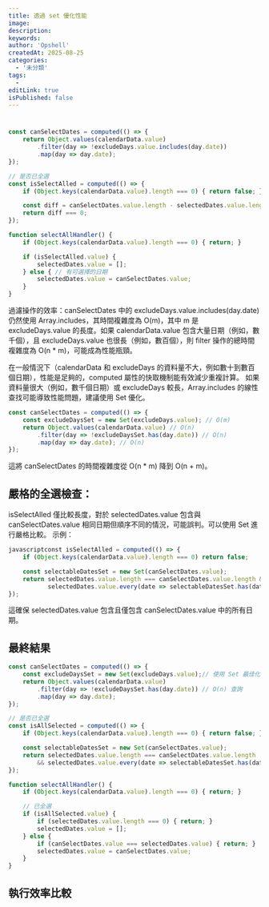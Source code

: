 ```yaml
---
title: 透過 set 優化性能
image:
description:
keywords:
author: 'Opshell'
createdAt: 2025-08-25
categories:
  - '未分類'
tags:
  -
editLink: true
isPublished: false
---
```


#
```ts
const canSelectDates = computed(() => {
    return Object.values(calendarData.value)
        .filter(day => !excludeDays.value.includes(day.date))
        .map(day => day.date);
});

// 是否已全選
const isSelectAlled = computed(() => {
    if (Object.keys(calendarData.value).length === 0) { return false; }

    const diff = canSelectDates.value.length - selectedDates.value.length;
    return diff === 0;
});

function selectAllHandler() {
    if (Object.keys(calendarData.value).length === 0) { return; }

    if (isSelectAlled.value) {
        selectedDates.value = [];
    } else { // 有可選擇的日期
        selectedDates.value = canSelectDates.value;
    }
}
```

過濾操作的效率：canSelectDates 中的 excludeDays.value.includes(day.date) 仍然使用 Array.includes，其時間複雜度為 O(m)，其中 m 是 excludeDays.value 的長度。如果 calendarData.value 包含大量日期（例如，數千個），且 excludeDays.value 也很長（例如，數百個），則 filter 操作的總時間複雜度為 O(n * m)，可能成為性能瓶頸。

在一般情況下（calendarData 和 excludeDays 的資料量不大，例如數十到數百個日期），性能是足夠的，computed 屬性的快取機制能有效減少重複計算。
如果資料量很大（例如，數千個日期）或 excludeDays 較長，Array.includes 的線性查找可能導致性能問題，建議使用 Set 優化。

```ts
const canSelectDates = computed(() => {
    const excludeDaysSet = new Set(excludeDays.value); // O(m)
    return Object.values(calendarData.value) // O(n)
        .filter(day => !excludeDaysSet.has(day.date)) // O(n)
        .map(day => day.date); // O(n)
});
```

這將 canSelectDates 的時間複雜度從 O(n * m) 降到 O(n + m)。

## 嚴格的全選檢查：

isSelectAlled 僅比較長度，對於 selectedDates.value 包含與 canSelectDates.value 相同日期但順序不同的情況，可能誤判。可以使用 Set 進行嚴格比較。
示例：
```ts
javascriptconst isSelectAlled = computed(() => {
    if (Object.keys(calendarData.value).length === 0) return false;

    const selectableDatesSet = new Set(canSelectDates.value);
    return selectedDates.value.length === canSelectDates.value.length &&
           selectedDates.value.every(date => selectableDatesSet.has(date));
});
```

這確保 selectedDates.value 包含且僅包含 canSelectDates.value 中的所有日期。

## 最終結果
```ts
const canSelectDates = computed(() => {
    const excludeDaysSet = new Set(excludeDays.value);// 使用 Set 最佳化查找
    return Object.values(calendarData.value)
        .filter(day => !excludeDaysSet.has(day.date)) // O(n) 查詢
        .map(day => day.date);
});

// 是否已全選
const isAllSelected = computed(() => {
    if (Object.keys(calendarData.value).length === 0) { return false; }

    const selectableDatesSet = new Set(canSelectDates.value);
    return selectedDates.value.length === canSelectDates.value.length
        && selectedDates.value.every(date => selectableDatesSet.has(date));
});

function selectAllHandler() {
    if (Object.keys(calendarData.value).length === 0) { return; }

    // 已全選
    if (isAllSelected.value) {
        if (selectedDates.value.length === 0) { return; }
        selectedDates.value = [];
    } else {
        if (canSelectDates.value === selectedDates.value) { return; }
        selectedDates.value = canSelectDates.value;
    }
}
```

## 執行效率比較
